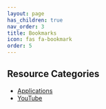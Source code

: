 ```yaml
---
layout: page
has_children: true
nav_order: 3
title: Bookmarks
icon: fas fa-bookmark
order: 5
---
```


## Resource Categories

- [Applications](/bookmarks/applications/)
- [YouTube](/bookmarks/youtube/)
